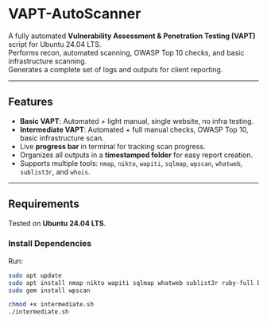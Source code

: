 # VAPT-AutoScanner

A fully automated **Vulnerability Assessment & Penetration Testing (VAPT)** script for Ubuntu 24.04 LTS.  
Performs recon, automated scanning, OWASP Top 10 checks, and basic infrastructure scanning.  
Generates a complete set of logs and outputs for client reporting.

---

## Features
- **Basic VAPT**: Automated + light manual, single website, no infra testing.
- **Intermediate VAPT**: Automated + full manual checks, OWASP Top 10, basic infrastructure scan.
- Live **progress bar** in terminal for tracking scan progress.
- Organizes all outputs in a **timestamped folder** for easy report creation.
- Supports multiple tools: `nmap`, `nikto`, `wapiti`, `sqlmap`, `wpscan`, `whatweb`, `sublist3r`, and `whois`.

---

## Requirements
Tested on **Ubuntu 24.04 LTS**.

### Install Dependencies
Run:
```bash
sudo apt update
sudo apt install nmap nikto wapiti sqlmap whatweb sublist3r ruby-full build-essential patch ruby-dev zlib1g-dev liblzma-dev libffi-dev libcurl4-openssl-dev libssl-dev whois -y
sudo gem install wpscan

chmod +x intermediate.sh
./intermediate.sh
